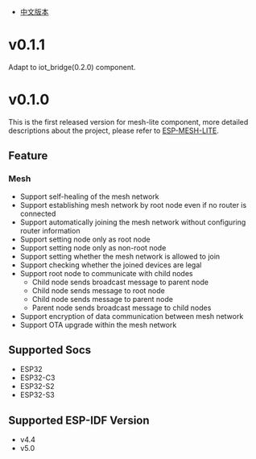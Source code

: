 - [中文版本](https://github.com/espressif/esp-mesh-lite/blob/master/components/mesh_lite/CHANGELOG_CN.md)

# v0.1.1

Adapt to iot_bridge(0.2.0) component.

# v0.1.0

This is the first released version for mesh-lite component, more detailed descriptions about the project, please refer to [ESP-MESH-LITE](https://github.com/espressif/esp-mesh-lite/blob/master/components/mesh_lite/README.md).

## Feature

### Mesh

- Support self-healing of the mesh network
- Support establishing mesh network by root node even if no router is connected
- Support automatically joining the mesh network without configuring router information
- Support setting node only as root node
- Support setting node only as non-root node
- Support setting whether the mesh network is allowed to join
- Support checking whether the joined devices are legal
- Support root node to communicate with child nodes
  - Child node sends broadcast message to parent node
  - Child node sends message to root node
  - Child node sends message to parent node
  - Parent node sends broadcast message to child nodes
- Support encryption of data communication between mesh network
- Support OTA upgrade within the mesh network

## Supported Socs

- ESP32
- ESP32-C3
- ESP32-S2
- ESP32-S3

## Supported ESP-IDF Version

- v4.4
- v5.0
